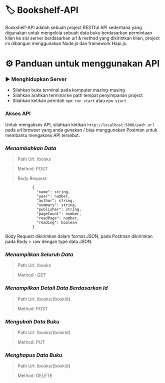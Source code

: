 # :label: Bookshelf-API

Bookshelf-API adalah sebuah project RESTful API sederhana yang digunakan untuk mengelola sebuah data buku berdasarkan permintaan klien ke sisi server berdasarkan url & method yang dikirimkan klien, project ini dibangun menggunakan Node.js dan framework Hapi.js.   

# :gear: Panduan untuk menggunakan API

### :arrow_forward: **Menghidupkan Server**
- Silahkan buka terminal pada komputer masing-masing
- Silahkan arahkan terminal ke path tempat penyimpanan project
- Silahkan ketikan perintah `npm run start` atau `npm start`

### **Akses API**

Untuk mengakses API, silahkan ketikan `http://localhost:5000/path url` pada url browser yang anda gunakan / bisa menggunakan Postman untuk membantu mengakses API tersebut.

### ***Menambahkan Data***
> Path Url: /books

> Method: POST

> Body Request: 
                
                {
                  "name": string,
                  "year": number,
                  "author": string,
                  "summary": string,
                  "publisher": string,
                  "pageCount": number,
                  "readPage": number,
                  "reading": boolean
                }

Body Request dikirimkan dalam format JSON, pada Postman dikirimkan pada Body > raw dengan type data JSON.

### ***Menampilkan Seluruh Data***
> Path Url: /books

> Method : GET

### ***Menampilkan Detail Data Berdasarkan Id***
> Path Url: /books/{bookId}

> Method: POST

### ***Mengubah Data Buku***
> Path Url: /books/{bookId}

> Method: PUT

### ***Menghapus Data Buku***
> Path Url: /books/{bookId}

> Method: DELETE
